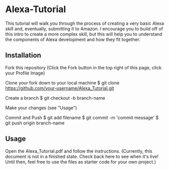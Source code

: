 # Alexa-Tutorial

This tutorial will walk you through the process of creating a very basic Alexa skill and, eventually, submitting it to Amazon. I encourage you to build off of this intro to create a more complex skill, but this will help you to understand the components of Alexa development and how they fit together.

## Installation

Fork this repository (Click the Fork button in the top right of this page, click your Profile Image)

Clone your fork down to your local machine
$ git clone https://github.com/your-username/Alexa_Tutorial.git

Create a branch
$ git checkout -b branch-name

Make your changes (see "Usage")

Commit and Push
$ git add filename
$ git commit -m 'commit message'
$ git push origin branch-name

## Usage

Open the Alexa_Tutorial.pdf and follow the instructions. (Currently, this document is not in a finished state. Check back here to see when it's live! Until then, feel free to use the files as starter code for your own project.)
